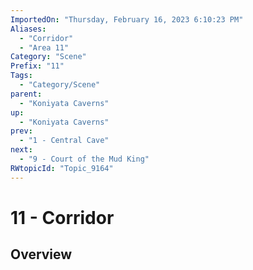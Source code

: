 ```yaml
---
ImportedOn: "Thursday, February 16, 2023 6:10:23 PM"
Aliases:
  - "Corridor"
  - "Area 11"
Category: "Scene"
Prefix: "11"
Tags:
  - "Category/Scene"
parent:
  - "Koniyata Caverns"
up:
  - "Koniyata Caverns"
prev:
  - "1 - Central Cave"
next:
  - "9 - Court of the Mud King"
RWtopicId: "Topic_9164"
---
```

# 11 - Corridor
## Overview
